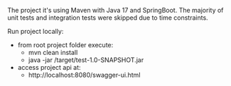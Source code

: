 The project it's using Maven with Java 17 and SpringBoot.
The majority of unit tests and integration tests were skipped due to time constraints.

Run project locally:
 - from root project folder execute: 
   - mvn clean install
   - java -jar /target/test-1.0-SNAPSHOT.jar 
 - access project api at:
   - http://localhost:8080/swagger-ui.html



